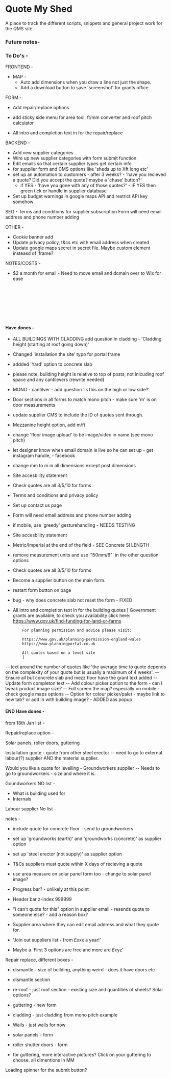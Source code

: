 <h1>Quote My Shed</h1>

A place to track the different scripts, snippets and general project work for the QMS site.

<h3>Future notes-</h3>

<h3>To Do's -</h3>

FRONTEND -

- MAP -
  - Auto add dimensions when you draw a line not just the shape.
  - Add a download button to save 'screenshot' for grants office

FORM -

- Add repair/replace options

- add sticky side menu for area tool, ft/mm converter and roof pitch calculator

- All intro and completion text in for the repair/replace

BACKEND -

- Add new supplier categories
- Wire up new supplier categories with form submit function
- Edit emails so that certain supplier types get certain info
- for supplier form and CMS options like 'sheds up to Xft long etc'
- set up an automation to customers - after 3 weeks? - 'have you recieved a quote? Did you accept the quote? maybe a 'chase' button?'
  - if YES - 'have you gone with any of those quotes?' - IF YES then green tick or handle in supplier database
- Set up budget warnings in google maps API and restrict API key somehow

SEO -
Terms and conditions for supplier subscription
Form will need email address and phone number adding

OTHER -

- Cookie banner add
- Update privacy policy, t&cs etc with email address when created
- Update google maps secret in secret file. Maybe custom element insteasd of iframe?

NOTES/COSTS -

- $2 a month for email - Need to move email and domain over to Wix for ease

<br/>
<br/>
<br/>
<br/>
<br/>
<br/>
<h4>Have dones - </h4>

- ALL BUILDINGS WITH CLADDING add question in cladding - 'Cladding height (starting at roof going down)'

- Changed 'installation the site' typo for portal frame
- addded 'Yard' option to concrete slab
- please note, building height is relative to top of posts, not inlcuding roof space and any cantilevers (rewrite needed)
- MONO - cantilver - add question 'is this on the high or low side?'
- Door sections in all forms to match mono pitch - make sure 'm' is on door measurements
- update supplier CMS to include the ID of quotes sent through.
- Mezzanine height option, add m/ft
- change 'floor image upload' to be image/video in name (see mono pitch)
- let designer know when email domain is live so he can set up - get instagram handle, - facebook
- change mm to m in all dimensions except post dimensions
- Site accesbility statement
- Check quotes are all 3/5/10 for forms
- Terms and conditions and privacy policy
- Set up contact us page
- Form will need email address and phone number adding
- if mobile, use 'greedy' gesturehandling - NEEDS TESTING
- Site accesbility statement
- Metric/Imperial at the end of the field - SEE Concrete Sl LENGTH
- remove measurement units and use '150mm/6"' in the other question options
- Check quotes are all 3/5/10 for forms
- Become a supplier button on the main form.
- restart form button on page
- bug - why does concrete slab not reset the form - FIXED
- All intro and completion text in for the building quotes [
  Government grants are available, to check you availability click here:
  https://www.gov.uk/find-funding-for-land-or-farms

          For planning permission and advice please visit:

          https://www.gov.uk/planning-permission-england-wales
          https://www.planningportal.co.uk

          All quotes based on a level site
          ]

-- text around the number of quotes like 'the average time to quote depends on the complexity of your quote but is usually a maximum of 4 weeks'.
-- Ensure all but concrete slab and mezz floor have the grant text added
-- Update form completon text
-- Add colour picker option to the form - can I tweak product image size?
-- Full screen the map? especially on mobile - check google maps options
-- Option for colour picker/palet - maybe link to new tab? or add in with building image? - ADDED aas popup

<h4>END Have dones - </h4>

from 18th Jan list -

Repair/replace option -

Solar panels, roller doors, guttering

Installation quote - quote from other steel erector
-- need to go to external labour(?) supplier AND the material supplier.

Would you like a quote for levelling - Groundworkers supplier
-- Needs to go to groundworkers - size and where it is.

Goundworkers NO list -

- What is building used for
- Internals

Labour supplier No list -

notes -

- include quote for concrete floor - send to groundworkers

- set up 'groundworks (earth)' and 'groundworks (concrete)' as supplier option

- set up 'steel erector (not supply)' as supplier option

- T&Cs suppliers must quote within X days of recieving a quote

- use area measure on solar panel form too - change to solar panel image?

- Progress bar? - unlikely at this point

- Header bar z-index 999999

- "i can't quote for this" option in supplier email - resends quote to someone else? - add a reason box?

- Supplier area where they can edit email address and what they quote for.

- 'Join out suppliers list - from £xxx a year!'

- Maybe a 'First 3 options are free and more are £xyz'

Repair replace, different boxes -

- dismantle - size of building, anything weird - does it have doors etc
- dismantle section
- re-roof - just roof section - existing size and quantities of sheets? Solar options?
- guttering - new form
- cladding - just cladding from mono pitch example
- Walls - just walls for now
- solar panels - form
- roller shutter doors - form

- for guttering, more interactive pictures? Click on your guttering to choose. all dimentions in MM

Loading spinner for the submit button?
